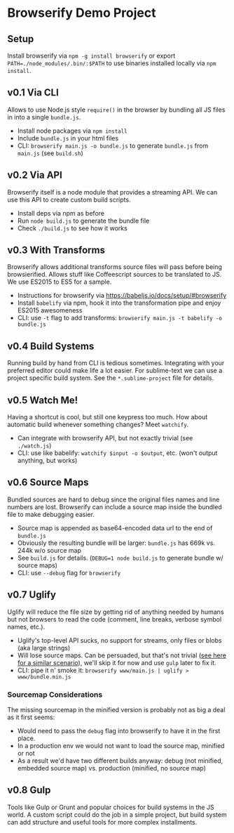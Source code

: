 # Browserify Demo Project

## Setup

Install browserify via `npm -g install browserify` or export `PATH=./node_modules/.bin/:$PATH` to
use binaries installed locally via `npm install`.

## v0.1 Via CLI

Allows to use Node.js style `require()` in the browser by bundling all JS files in into a single
`bundle.js`.

- Install node packages via `npm install`
- Include `bundle.js` in your html files
- CLI: `browserify main.js -o bundle.js` to generate `bundle.js` from `main.js` (see `build.sh`)

## v0.2 Via API

Browserify itself is a node module that provides a streaming API. We can use this API to create
custom build scripts.

- Install deps via npm as before
- Run `node build.js` to generate the bundle file
- Check `./build.js` to see how it works

## v0.3 With Transforms

Browserify allows additional transforms source files will pass before being browsierified. Allows
stuff like Coffeescript sources to be translated to JS. We use ES2015 to ES5 for a sample.

- Instructions for browserify via https://babeljs.io/docs/setup/#browserify
- Install `babelify` via npm, hook it into the transformation pipe and enjoy ES2015 awesomeness
- CLI: use `-t` flag to add transforms: `browserify main.js -t babelify -o bundle.js`

## v0.4 Build Systems

Running build by hand from CLI is tedious sometimes. Integrating with your preferred editor could
make life a lot easier. For sublime-text we can use a project specific build system. See the
`*.sublime-project` file for details.

## v0.5 Watch Me!

Having a shortcut is cool, but still one keypress too much. How about automatic build whenever
something changes? Meet `watchify`.

- Can integrate with browserify API, but not exactly trivial (see `./watch.js`)
- CLI: use like babelify: `watchify $input -o $output`, etc. (won't output anything, but works)

## v0.6 Source Maps

Bundled sources are hard to debug since the original files names and line numbers are lost.
Browserify can include a source map inside the bundled file to make debugging easier.

- Source map is appended as base64-encoded data url to the end of `bundle.js`
- Obviously the resulting bundle will be larger: `bundle.js` has 669k vs. 244k w/o source map
- See `build.js` for details. (`DEBUG=1 node build.js` to generate bundle w/ source maps)
- CLI: use `--debug` flag for `browserify`

## v0.7 Uglify

Uglify will reduce the file size by getting rid of anything needed by humans but not browsers to
read the code (comment, line breaks, verbose symbol names, etc.).

- Uglify's top-level API sucks, no support for streams, only files or blobs (aka large strings)
- Will lose source maps. Can be persuaded, but that's not trivial ([see here for a similar scenario](http://tarantsov.com/WorkflowThu/source-maps-with-coffeescript-and-uglify-js/)),
  we'll skip it for now and use `gulp` later to fix it.
- CLI: pipe it n' smoke it: `browserify www/main.js | uglify > www/bundle.min.js`

### Sourcemap Considerations

The missing sourcemap in the minified version is probably not as big a deal as it first seems:

- Would need to pass the `debug` flag into browserify to have it in the first place.
- In a production env we would not want to load the source map, minified or not
- As a result we'd have two different builds anyway: debug (not minified, embedded source map) vs.
  production (minified, no source map)

## v0.8 Gulp

Tools like Gulp or Grunt and popular choices for build systems in the JS world. A custom script
could do the job in a simple project, but build system can add structure and useful tools for more
complex installments.
